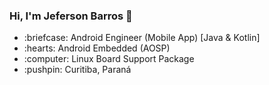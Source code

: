  ### Hi, I'm Jeferson Barros 👋
 <ul>
  <li>:briefcase: Android Engineer (Mobile App) [Java & Kotlin]  </li> 
  <li>:hearts: Android Embedded (AOSP)</li>
  <li>:computer: Linux Board Support Package</li>
  <li>:pushpin: Curitiba, Paraná</li>
 </ul>

<!--
**jbalves/jbalves** is a ✨ _special_ ✨ repository because its `README.md` (this file) appears on your GitHub profile.

Here are some ideas to get you started:

- 🔭 I’m currently working on ...
- 🌱 I’m currently learning ...
- 👯 I’m looking to collaborate on ...
- 🤔 I’m looking for help with ...
- 💬 Ask me about ...
- 📫 How to reach me: ...
- 😄 Pronouns: ...
- ⚡ Fun fact: ...
-->

